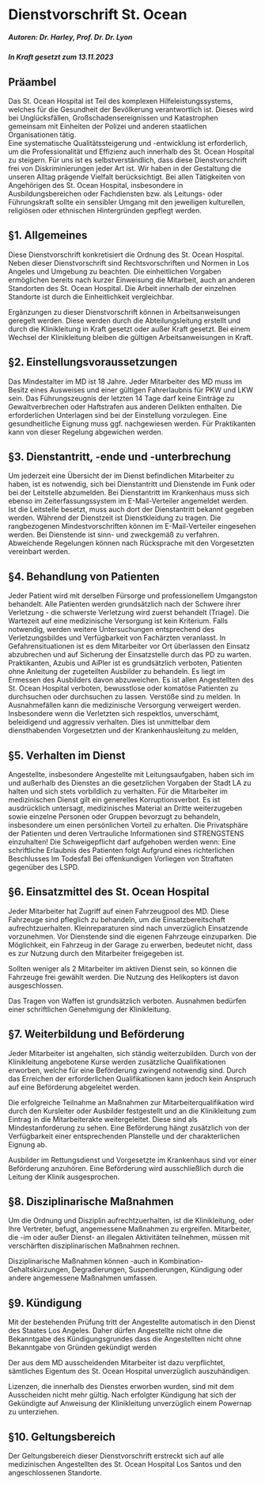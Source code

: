 # Dienstvorschrift St. Ocean
##### Autoren: Dr. Harley, Prof. Dr. Dr. Lyon
##### In Kraft gesetzt zum 13.11.2023


## Präambel

Das St. Ocean Hospital ist Teil des komplexen Hilfeleistungssystems, welches für die Gesundheit der Bevölkerung verantwortlich ist. Dieses wird bei Unglücksfällen, Großschadensereignissen und Katastrophen gemeinsam mit Einheiten der Polizei und anderen staatlichen Organisationen tätig.  
Eine systematische Qualitätssteigerung und -entwicklung ist erforderlich, um die Professionalität und Effizienz auch innerhalb des St. Ocean Hospital zu steigern. 
Für uns ist es selbstverständlich, dass diese Dienstvorschrift frei von Diskriminierungen jeder Art ist. 
Wir haben in der Gestaltung die unseren Alltag prägende Vielfalt berücksichtigt. Bei allen Tätigkeiten von Angehörigen des St. Ocean Hospital, insbesondere in Ausbildungsbereichen oder Fachdiensten bzw. als Leitungs- oder Führungskraft sollte ein sensibler Umgang mit den jeweiligen kulturellen, religiösen oder ethnischen Hintergründen gepflegt werden.


## §1. Allgemeines

Diese Dienstvorschrift konkretisiert die Ordnung des St. Ocean Hospital. Neben dieser Dienstvorschrift sind Rechtsvorschriften und Normen in Los Angeles und Umgebung zu beachten.
Die einheitlichen Vorgaben ermöglichen bereits nach kurzer Einweisung die Mitarbeit, auch an anderen Standorten des St. Ocean Hospital. Die Arbeit innerhalb der einzelnen Standorte ist durch die Einheitlichkeit vergleichbar. 

Ergänzungen zu dieser Dienstvorschrift können in Arbeitsanweisungen geregelt werden. Diese werden durch die Abteilungsleitung erstellt und durch die Klinikleitung in Kraft gesetzt oder außer Kraft gesetzt. Bei einem Wechsel der Klinikleitung bleiben die gültigen Arbeitsanweisungen in Kraft.


## §2. Einstellungsvoraussetzungen

Das Mindestalter im MD ist 18 Jahre.
Jeder Mitarbeiter des MD muss im Besitz eines Ausweises und einer gültigen Fahrerlaubnis für PKW und LKW sein.
Das Führungszeugnis der letzten 14 Tage darf keine Einträge zu Gewaltverbrechen oder Haftstrafen aus anderen Delikten enthalten.
Die erforderlichen Unterlagen sind bei der Einstellung vorzulegen.
Eine gesundheitliche Eignung muss ggf. nachgewiesen werden.
Für Praktikanten kann von dieser Regelung abgewichen werden.


## §3.  Dienstantritt, -ende und -unterbrechung

Um jederzeit eine Übersicht der im Dienst befindlichen Mitarbeiter zu haben, ist es notwendig, sich bei Dienstantritt und Dienstende im Funk oder bei der Leitstelle abzumelden.
Bei Dienstantritt im Krankenhaus muss sich ebenso im Zeiterfassungssystem im E-Mail-Verteiler angemeldet werden.
Ist die Leitstelle besetzt, muss auch dort der Dienstantritt bekannt gegeben werden.
Während der Dienstzeit ist Dienstkleidung zu tragen.
Die rangbezogenen Mindestvorschriften können im E-Mail-Verteiler eingesehen werden.
Bei Dienstende ist sinn- und zweckgemäß zu verfahren.
Abweichende Regelungen können nach Rücksprache mit den Vorgesetzten vereinbart werden.


## §4. Behandlung von Patienten

Jeder Patient wird mit derselben Fürsorge und professionellem Umgangston behandelt.
Alle Patienten werden grundsätzlich nach der Schwere ihrer Verletzung - die schwerste Verletzung wird zuerst behandelt (Triage).
Die Wartezeit auf eine medizinische Versorgung ist kein Kriterium.
Falls notwendig, werden weitere Untersuchungen entsprechend des Verletzungsbildes und Verfügbarkeit von Fachärzten veranlasst.
In Gefahrensituationen ist es dem Mitarbeiter vor Ort überlassen den Einsatz abzubrechen und auf Sicherung der Einsatzstelle durch das PD zu warten.
Praktikanten, Azubis und AiPler ist es grundsätzlich verboten, Patienten ohne Anleitung der zugeteilten Ausbilder zu behandeln. Es liegt im Ermessen des Ausbilders davon abzuweichen.
Es ist allen Angestellten des St. Ocean Hospital verboten, bewusstlose oder komatöse Patienten zu durchsuchen oder durchsuchen zu lassen. Verstöße sind zu melden.
In Ausnahmefällen kann die medizinische Versorgung verweigert werden. Insbesondere wenn die Verletzten sich respektlos, unverschämt, beleidigend und aggressiv verhalten. Dies ist unmittelbar dem diensthabenden Vorgesetzten und der Krankenhausleitung zu melden,


## §5. Verhalten im Dienst

Angestellte, insbesondere Angestellte mit Leitungsaufgaben, haben sich im und außerhalb des Dienstes an die gesetzlichen Vorgaben der Stadt LA zu halten und sich stets vorbildlich zu verhalten.
Für die Mitarbeiter im medizinischen Dienst gilt ein generelles Korruptionsverbot.
Es ist ausdrücklich untersagt, medizinisches Material an Dritte weiterzugeben sowie einzelne Personen oder Gruppen bevorzugt zu behandeln, insbesondere um einen persönlichen Vorteil zu erhalten.
Die Privatsphäre der Patienten und deren Vertrauliche Informationen sind STRENGSTENS einzuhalten!
Die Schweigepflicht darf aufgehoben werden wenn:
Eine schriftliche Erlaubnis des Patienten folgt
Aufgrund eines richterlichen Beschlusses
Im Todesfall
Bei offenkundigen Vorliegen von Straftaten gegenüber des LSPD.


## §6. Einsatzmittel des St. Ocean Hospital

Jeder Mitarbeiter hat Zugriff auf einen Fahrzeugpool des MD.
Diese Fahrzeuge sind pfleglich zu behandeln, um die Einsatzbereitschaft aufrechtzuerhalten. Kleinreparaturen sind nach unverzüglich  Einsatzende vorzunehmen.
Vor Dienstende sind die eigenen Fahrzeuge einzuparken.
Die Möglichkeit, ein Fahrzeug in der Garage zu erwerben, bedeutet nicht, dass es zur Nutzung durch den Mitarbeiter freigegeben ist.

Sollten weniger als 2 Mitarbeiter im aktiven Dienst sein, so können die Fahrzeuge frei gewählt werden. Die Nutzung des Helikopters ist davon ausgeschlossen.

Das Tragen von Waffen ist grundsätzlich verboten. Ausnahmen bedürfen einer schriftlichen Genehmigung der Klinikleitung.


## §7. Weiterbildung und Beförderung

Jeder Mitarbeiter ist angehalten, sich ständig weiterzubilden. Durch von der  Klinikleitung angebotene Kurse werden zusätzliche Qualifikationen erworben, welche für eine Beförderung zwingend notwendig sind.
Durch das Erreichen der erforderlichen Qualifikationen kann jedoch kein Anspruch auf eine Beförderung abgeleitet werden.

Die erfolgreiche Teilnahme an Maßnahmen zur Mitarbeiterqualifikation wird durch den Kursleiter oder Ausbilder festgestellt und an die Klinikleitung zum Eintrag in die Mitarbeiterakte weitergeleitet. Diese sind als Mindestanforderung zu sehen. Eine Beförderung hängt zusätzlich von der Verfügbarkeit einer entsprechenden Planstelle und der charakterlichen Eignung ab.

Ausbilder im Rettungsdienst und Vorgesetzte im Krankenhaus sind vor einer Beförderung anzuhören. Eine Beförderung wird ausschließlich durch die Leitung der Klinik ausgesprochen. 


## §8. Disziplinarische Maßnahmen

Um die Ordnung und Disziplin aufrechtzuerhalten, ist die Klinikleitung, oder Ihre Vertreter, befugt, angemessene Maßnahmen zu ergreifen. 
Mitarbeiter, die -im oder außer Dienst- an illegalen Aktivitäten teilnehmen, müssen mit verschärften disziplinarischen Maßnahmen rechnen.

Disziplinarische Maßnahmen können -auch in Kombination- Gehaltskürzungen, Degradierungen, Suspendierungen, Kündigung oder andere angemessene Maßnahmen umfassen.


## §9. Kündigung

Mit der bestehenden Prüfung tritt der Angestellte automatisch in den Dienst des Staates Los Angeles. Daher dürfen Angestellte nicht ohne die Bekanntgabe des Kündigungsgrundes dass die Angestellten nicht ohne Bekanntgabe von Gründen gekündigt werden


Der aus dem MD ausscheidenden Mitarbeiter ist dazu verpflichtet, sämtliches Eigentum des St. Ocean Hospital unverzüglich auszuhändigen.


Lizenzen, die innerhalb des Dienstes erworben wurden, sind mit dem Ausscheiden nicht mehr gültig.
Nach erfolgter Kündigung hat sich der Gekündigte auf Anweisung der Klinikleitung unverzüglich einem Powernap zu unterziehen.


## §10. Geltungsbereich 

Der Geltungsbereich dieser Dienstvorschrift erstreckt sich auf alle medizinischen Angestellten des St. Ocean Hospital Los Santos und den angeschlossenen Standorte.

